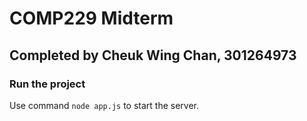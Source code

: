 # COMP229 Midterm
## Completed by Cheuk Wing Chan, 301264973

### Run the project
Use command ```node app.js``` to start the server.